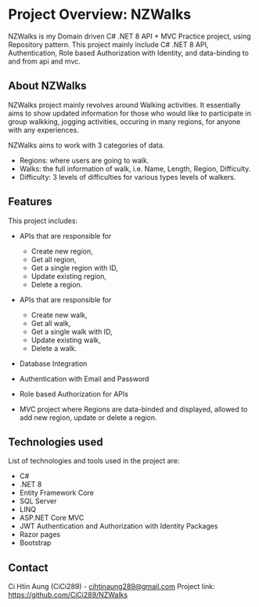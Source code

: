 # Project Overview: NZWalks
NZWalks is my Domain driven C# .NET 8 API + MVC Practice project, using Repository pattern. 
This project mainly include C# .NET 8 API, Authentication, Role based Authorization with Identity, and data-binding to and from api and mvc.

## About NZWalks
NZWalks project mainly revolves around Walking activities. 
It essentially aims to show updated information for those who would like to participate in group walkking, 
jogging activities, occuring in many regions, for anyone with any experiences.

NZWalks aims to work with 3 categories of data. 
- Regions: where users are going to walk.
- Walks: the full information of walk, i.e. Name, Length, Region, Difficulty.
- Difficulty: 3 levels of difficulties for various types levels of walkers.
  
## Features
This project includes:
- APIs that are responsible for
  - Create new region,
  - Get all region,
  - Get a single region with ID,
  - Update existing region,
  - Delete a region.
 
- APIs that are responsible for
  - Create new walk,
  - Get all walk,
  - Get a single walk with ID,
  - Update existing walk,
  - Delete a walk.
    
- Database Integration
- Authentication with Email and Password
- Role based Authorization for APIs
- MVC project where Regions are data-binded and displayed, allowed to add new region, update or delete a region.

## Technologies used
List of technologies and tools used in the project are:
- C#
- .NET 8
- Entity Framework Core
- SQL Server
- LINQ
- ASP.NET Core MVC
- JWT Authentication and Authorization with Identity Packages
- Razor pages
- Bootstrap


## Contact
Ci Htin Aung (CiCi289) - cihtinaung289@gmail.com
Project link: https://github.com/CiCi289/NZWalks
